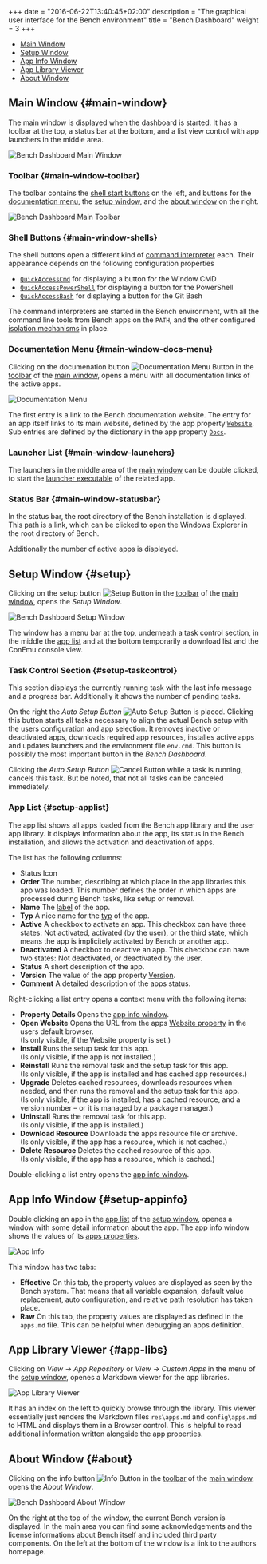 +++
date = "2016-06-22T13:40:45+02:00"
description = "The graphical user interface for the Bench environment"
title = "Bench Dashboard"
weight = 3
+++

[Main]: /img/Dashboard_Main.png
[Main Toolbar]: /img/Dashboard_MainToolbar.png
[Main Docs Menu]: /img/Dashboard_MainDocsMenu.png
[About]: /img/Dashboard_About.png
[Setup]: /img/Dashboard_Setup.png
[App Info]: /img/Dashboard_AppInfo.png
[App Library]: /img/Dashboard_AppLibrary.png
[Shell]: /guide/shell/
[Isolation Mechanisms]: /guide/isolation

* [Main Window](#main-window)
* [Setup Window](#setup)
* [App Info Window](#setup-appinfo)
* [App Library Viewer](#app-libs)
* [About Window](#about)

## Main Window {#main-window}
The main window is displayed when the dashboard is started.
It has a toolbar at the top, a status bar at the bottom,
and a list view control with app launchers in the middle area.

![Bench Dashboard Main Window][Main]

### Toolbar {#main-window-toolbar}
The toolbar contains the [shell start buttons](#main-window-shells) on the left,
and buttons for the [documentation menu](#main-window-docs-menu),
the [setup window](#setup), and the [about window](#about)
on the right.

![Bench Dashboard Main Toolbar][Main Toolbar]

### Shell Buttons {#main-window-shells}
The shell buttons open a different kind of [command interpreter][Shell] each.
Their appearance depends on the following configuration properties

* [`QuickAccessCmd`](/ref/config/#QuickAccessCmd)
  for displaying a button for the Window CMD
* [`QuickAccessPowerShell`](/ref/config/#QuickAccessPowerShell)
  for displaying a button for the PowerShell
* [`QuickAccessBash`](/ref/config/#QuickAccessBash)
  for displaying a button for the Git Bash

The command interpreters are started in the Bench environment,
with all the command line tools from Bench apps on the `PATH`,
and the other configured [isolation mechanisms][] in place.

### Documentation Menu {#main-window-docs-menu}
Clicking on the documenation button
![Documentation Menu Button](/img/docs_16.png)
in the [toolbar](#main-window-toolbar) of the [main window](#main-window),
opens a menu with all documentation links of the active apps.

![Documentation Menu][Main Docs Menu]

The first entry is a link to the Bench documentation website.
The entry for an app itself links to its main website, defined
by the app property [`Website`](/ref/app-properties/#Website).
Sub entries are defined by the dictionary in the app property
[`Docs`](/ref/app-properties/#Docs).

### Launcher List {#main-window-launchers}
The launchers in the middle area of the [main window](#main-window)
can be double clicked, to start the
[launcher executable](/ref/app-properties/#LauncherExecutable)
of the related app.

### Status Bar {#main-window-statusbar}
In the status bar, the root directory of the Bench installation is displayed.
This path is a link, which can be clicked to open the Windows Explorer
in the root directory of Bench.

Additionally the number of active apps is displayed.

## Setup Window {#setup}
Clicking on the setup button
![Setup Button](/img/setup_16.png)
in the [toolbar](#main-window-toolbar) of the [main window](#main-window),
opens the _Setup Window_.

![Bench Dashboard Setup Window][Setup]

The window has a menu bar at the top, underneath a task control section,
in the middle the [app list](#setup-applist) and at the bottom
temporarily a download list and the ConEmu console view.

### Task Control Section {#setup-taskcontrol}
This section displays the currently running task with the last info message
and a progress bar.
Additionally it shows the number of pending tasks.

On the right the _Auto Setup Button_ ![Auto Setup Button](/img/do_16.png) is placed.
Clicking this button starts all tasks necessary to align the actual Bench setup
with the users configuration and app selection.
It removes inactive or deactivated apps, downloads required app resources,
installes active apps and updates launchers and the environment file `env.cmd`.
This button is possibly the most important button in the _Bench Dashboard_.

Clicking the _Auto Setup Button_ ![Cancel Button](/img/stop_16.png)
while a task is running, cancels this task.
But be noted, that not all tasks can be canceled immediately.

### App List {#setup-applist}
The app list shows all apps loaded from the Bench app library and the user app library.
It displays information about the app, its status in the Bench installation,
and allows the activation and deactivation of apps.

The list has the following columns:

* Status Icon
* **Order**
  The number, describing at which place in the app libraries this app was loaded.
  This number defines the order in which apps are processed during Bench tasks, like setup or removal.
* **Name**
  The [label](/ref/app-properties/#Label) of the app.
* **Typ**
  A nice name for the [typ](/ref/app-properties/#Typ) of the app.
* **Active**
  A checkbox to activate an app.
  This checkbox can have three states: Not activated, activated (by the user),
  or the third state, which means the app is implicitely activated by Bench or another app.
* **Deactivated**
  A checkbox to deactive an app.
  This checkbox can have two states: Not deactivated, or deactivated by the user.
* **Status**
  A short description of the app.
* **Version**
  The value of the app property [Version](/ref/app-properties/#Version).
* **Comment**
  A detailed description of the apps status.

Right-clicking a list entry opens a context menu with the following items:

* **Property Details**
  Opens the [app info window](#setup-appinfo).
* **Open Website**
  Opens the URL from the apps [Website property](/ref/app-properties/#Website)
  in the users default browser.  
  (Is only visible, if the Website property is set.)
* **Install**
  Runs the setup task for this app.  
  (Is only visible, if the app is not installed.)
* **Reinstall**
  Runs the removal task and the setup task for this app.  
  (Is only visible, if the app is installed and has cached app resources.)
* **Upgrade**
  Deletes cached resources, downloads resources when needed, and then runs the
  removal and the setup task for this app.  
  (Is only visible, if the app is installed, has a cached resource, and a version number &ndash; or it is managed by a package manager.)
* **Uninstall**
  Runs the removal task for this app.  
  (Is only visible, if the app is installed.)
* **Download Resource**
  Downloads the apps resource file or archive.  
  (Is only visible, if the app has a resource, which is not cached.)
* **Delete Resource**
  Deletes the cached resource of this app.  
  (Is only visible, if the app has a resource, which is cached.)

Double-clicking a list entry opens the [app info window](#setup-appinfo).

## App Info Window {#setup-appinfo}
Double clicking an app in the [app list](#setup-applist) of the [setup window](#setup), openes a window with some detail information about the app.
The app info window shows the values of its [apps properties](/ref/app-properties).

![App Info][]

This window has two tabs:

* **Effective**
  On this tab, the property values are displayed as seen by the Bench system.
  That means that all variable expansion, default value replacement,
  auto configuration, and relative path resolution has taken place.
* **Raw**
  On this tab, the property values are displayed as defined in the `apps.md` file.
  This can be helpful when debugging an apps definition.

## App Library Viewer {#app-libs}
Clicking on _View_ &rarr; _App Repository_ or _View_ &rarr; _Custom Apps_
in the menu of the [setup window](#setup), openes a Markdown viewer for
the app libraries.

![App Library Viewer][App Library]

It has an index on the left to quickly browse through the library.
This viewer essentially just renders the Markdown files
`res\apps.md` and `config\apps.md` to HTML and displays them in a Browser control.
This is helpful to read additional information written alongside the app properties.

## About Window {#about}
Clicking on the info button
![Info Button](/img/info_16.png)
in the [toolbar](#main-window-toolbar) of the [main window](#main-window),
opens the _About Window_.

![Bench Dashboard About Window][About]

On the right at the top of the window, the current Bench version is displayed.
In the main area you can find some acknowledgements and the license informations
about Bench itself and included third party components.
On the left at the bottom of the window is a link to the authors homepage.
